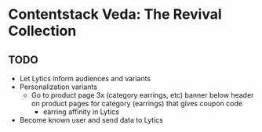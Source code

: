 # Contentstack Veda: The Revival Collection

## TODO

- Let Lytics inform audiences and variants
- Personalization variants
  - Go to product page 3x (category earrings, etc) banner below header on product pages for category (earrings) that gives coupon code
    - earring affinity in Lytics
- Become known user and send data to Lytics
